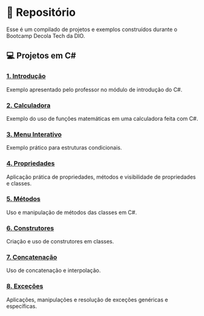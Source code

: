 # 📁 Repositório
Esse é um compilado de projetos e exemplos construídos durante o Bootcamp Decola Tech da DIO.


## 💻 Projetos em C#

### [1. Introdução](./introducao)

Exemplo apresentado pelo professor no módulo de introdução do C#.


### [2. Calculadora](./calculadora)

Exemplo do uso de funções matemáticas em uma calculadora feita com C#.


### [3. Menu Interativo](./menu-interativo)

Exemplo prático para estruturas condicionais.


### [4. Propriedades](./exemplo-propriedades)

Aplicação prática de propriedades, métodos e visibilidade de propriedades e classes.


### [5. Métodos](./exemplo-metodos)
Uso e manipulação de métodos das classes em C#.


### [6. Construtores](./exemplo-construtores)
Criação e uso de construtores em classes.


### [7. Concatenação](./concatenando-strings)
Uso de concatenação e interpolação.


### [8. Exceções](./exceptions)
Aplicações, manipulações e resolução de exceções genéricas e específicas.